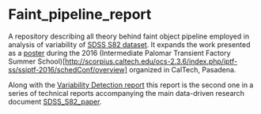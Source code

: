 # Faint_pipeline_report
A repository describing all theory behind faint object pipeline employed in analysis of variability of [SDSS S82 dataset](https://github.com/suberlak/SDSS_S82_FP_research). It expands the work presented  as a [poster](https://drive.google.com/file/d/0ByrJUkJHFrbdREZMMm5HS1BJV2s/view?usp=sharing) during  the 2016 (Intermediate Palomar Transient Factory Summer School)[http://scorpius.caltech.edu/ocs-2.3.6/index.php/iptf-ss/ssiptf-2016/schedConf/overview] organized in CalTech, Pasadena. 

Along with the [Variability Detection report](https://github.com/suberlak/Variability_report) this report is the second one in a  series of technical reports accompanying the main data-driven research document [SDSS_S82_paper](https://github.com/suberlak/SDSS_S82_paper). 
